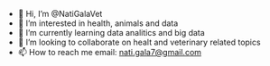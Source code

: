 - 👋 Hi, I’m @NatiGalaVet
- 👀 I’m interested in health, animals and data
- 🌱 I’m currently learning data analitics and big data
- 💞️ I’m looking to collaborate on healt and veterinary related topics
- 📫 How to reach me email: nati.gala7@gmail.com 

<!---
NatiGalaVet/NatiGalaVet is a ✨ special ✨ repository because its `README.md` (this file) appears on your GitHub profile.
You can click the Preview link to take a look at your changes.
--->
